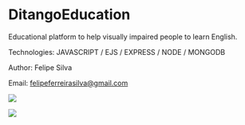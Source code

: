 # DitangoEducation
Educational platform to help visually impaired people to learn English.

Technologies: JAVASCRIPT / EJS / EXPRESS / NODE / MONGODB

Author: Felipe Silva

Email: felipeferreirasilva@gmail.com

![](https://lh3.googleusercontent.com/gEPTZc4YShCsyEU0vYDt_eFTfaw_ScSzq0LnFitZmdewL6ELbIDVsB6_Bp5QGTrxZdUxegYmuumDAgwTwkO0Gs0bauw_6146WJSjGbcFocfpzQpZ6kvR99UZKKB3AxCnugXRVpzOiCABrJ9EjM4CGej5xFXe3P5lmCLj-AqKLxTdv-17mymQALaoMUgMHgFuZjEAMOTJHee4FRvi5Fvg9nT0BF8Si47WZU5aYf4hmpiomYypg7s-5hRNa15bUM9rcHfLF1XTzGblSde4qN1lDw5DwMODuZKMJ5ppEGOuOiZBgECv_JPpu8UAu49B1PWcFSGRy4SIOGJm9rswxdF1WCK_HB3dOCMKLLnCrkMO1d7-ziIAJop4xvLP9nhLopmyBf5tETps2lj5SVCTtm6hVeHgKKzg4s_a8GM8jVO4L1X_scKUOPZ2ms6dLJ_3POwP_lzsh1HhgDruU9ozce8c6jYLA_ez7ocudAh6OQyoUYZsQ0c55ZL1GfHW3WrEEwe46c63_4g1aJ911BJYTeL6KpESSNRCBQ0ckO6LZe7OM0BNA1v2CLoBSp1nmgqfRfER=w1440-h485)

![](https://lh3.googleusercontent.com/Xo5_BBWsm76SpH3eCqgEPJJcfhwKhmsZ7vCgkAUf3ECJVUprNhU608np74gjDTKh9jJKljOXBwbJOWCqPNj7s0qAnv61IN_iGceWE6C7HTIhkH7FJGFVLE8hT8PbZ13sgng8Y0pbK_OIQ56pS8rmZ6nn-GCw7WMBNeaGYUH5__zjV7Qc49vPyjAOo3KEOh8330RbDwSLSf9jLWgzauUx7slLvmTEcssZ0lQIii_wpKoJwXcSQtbmJcEqOAjsaQIPIerH8rhl1TPq0Lah7stXe9aG025-enwr20XPjG9H_vD0UjihnkQnE6Rl9FA_-yqir_-vloAbbngNvPf4Eh3LMRpHMtCNGEvvPMRrPaF6ypr4F-3SFQAIY64Bb8TdhZqQ_T4ARlpUWuJlw0LIfGYARxSMEDqUqrXcg-eJLHEEb9q8zGY-m7VGOy-SzNn7TMDf8wADh-miP6-0tkGdWslPsmM1tkwCV1HlbaQZCXt501VCbT-DS2s38UR8W70fuALAOmfntdfDx97w2FdsHk-rB_QPeodWrbJY2UBvneHLnZdhFNuoxQvyZrnz3tWVoftU=w1440-h485)
